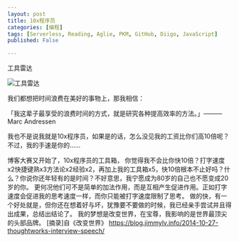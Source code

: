 ```yaml
---
layout: post
title: 10x程序员
categories: [编程]
tags: [Serverless, Reading, Aglie, PKM, GitHub, Diigo, JavaScript]
published: False

---
```


工具雷达

![工具雷达](/path/to/img.jpg "Optional title")

我们都想把时间浪费在美好的事物上，那我相信：

「我这辈子最享受的浪费时间的方式，就是研究各种提高效率的方法。」———Marc Andressen

我也不是说我就是10x程序员，如果是的话，怎么没见我的工资比你们高10倍呢？不过，我的手速是你的……

博客大赛又开始了，10x程序员的工具箱， 你觉得我不会比你快10倍？打字速度x2快捷键熟x3方法论x2经验x2，再加上我的工具箱x5，快10倍根本不止好吗？什么？你说你还年轻有的是时间？不好意思，我宁愿成为80岁的自己也不愿变成20岁的你。
更何况他们可不是简单的加法作用，而是互相产生促进作用。正如打字速度会促进我的思考速度一样，而你只能被打字速度限制了思考。
做的快，有一个好处就是，但你还在想着好与坏，犹豫要不要做的时候，我已经亲手尝试并且得出成果，总结出结论了。
我的梦想是改变世界，在宝尊，我影响的是世界最顶尖的头部品牌。
[摘录]自《改变世界》 https://blog.jimmylv.info/2014-10-27-thoughtworks-interview-speech/